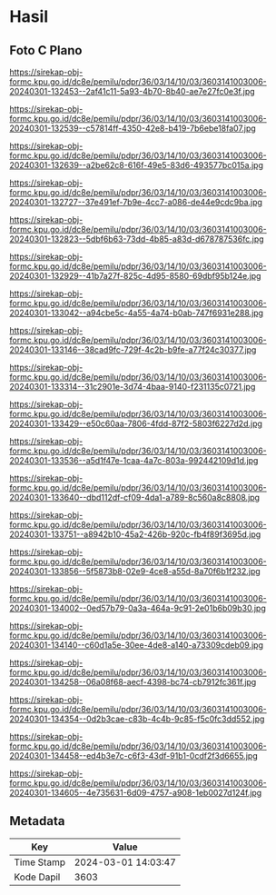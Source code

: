 # Hasil

## Foto C Plano

https://sirekap-obj-formc.kpu.go.id/dc8e/pemilu/pdpr/36/03/14/10/03/3603141003006-20240301-132453--2af41c11-5a93-4b70-8b40-ae7e27fc0e3f.jpg

https://sirekap-obj-formc.kpu.go.id/dc8e/pemilu/pdpr/36/03/14/10/03/3603141003006-20240301-132539--c57814ff-4350-42e8-b419-7b6ebe18fa07.jpg

https://sirekap-obj-formc.kpu.go.id/dc8e/pemilu/pdpr/36/03/14/10/03/3603141003006-20240301-132639--a2be62c8-616f-49e5-83d6-493577bc015a.jpg

https://sirekap-obj-formc.kpu.go.id/dc8e/pemilu/pdpr/36/03/14/10/03/3603141003006-20240301-132727--37e491ef-7b9e-4cc7-a086-de44e9cdc9ba.jpg

https://sirekap-obj-formc.kpu.go.id/dc8e/pemilu/pdpr/36/03/14/10/03/3603141003006-20240301-132823--5dbf6b63-73dd-4b85-a83d-d678787536fc.jpg

https://sirekap-obj-formc.kpu.go.id/dc8e/pemilu/pdpr/36/03/14/10/03/3603141003006-20240301-132929--41b7a27f-825c-4d95-8580-69dbf95b124e.jpg

https://sirekap-obj-formc.kpu.go.id/dc8e/pemilu/pdpr/36/03/14/10/03/3603141003006-20240301-133042--a94cbe5c-4a55-4a74-b0ab-747f6931e288.jpg

https://sirekap-obj-formc.kpu.go.id/dc8e/pemilu/pdpr/36/03/14/10/03/3603141003006-20240301-133146--38cad9fc-729f-4c2b-b9fe-a77f24c30377.jpg

https://sirekap-obj-formc.kpu.go.id/dc8e/pemilu/pdpr/36/03/14/10/03/3603141003006-20240301-133314--31c2901e-3d74-4baa-9140-f231135c0721.jpg

https://sirekap-obj-formc.kpu.go.id/dc8e/pemilu/pdpr/36/03/14/10/03/3603141003006-20240301-133429--e50c60aa-7806-4fdd-87f2-5803f6227d2d.jpg

https://sirekap-obj-formc.kpu.go.id/dc8e/pemilu/pdpr/36/03/14/10/03/3603141003006-20240301-133536--a5d1f47e-1caa-4a7c-803a-992442109d1d.jpg

https://sirekap-obj-formc.kpu.go.id/dc8e/pemilu/pdpr/36/03/14/10/03/3603141003006-20240301-133640--dbd112df-cf09-4da1-a789-8c560a8c8808.jpg

https://sirekap-obj-formc.kpu.go.id/dc8e/pemilu/pdpr/36/03/14/10/03/3603141003006-20240301-133751--a8942b10-45a2-426b-920c-fb4f89f3695d.jpg

https://sirekap-obj-formc.kpu.go.id/dc8e/pemilu/pdpr/36/03/14/10/03/3603141003006-20240301-133856--5f5873b8-02e9-4ce8-a55d-8a70f6b1f232.jpg

https://sirekap-obj-formc.kpu.go.id/dc8e/pemilu/pdpr/36/03/14/10/03/3603141003006-20240301-134002--0ed57b79-0a3a-464a-9c91-2e01b6b09b30.jpg

https://sirekap-obj-formc.kpu.go.id/dc8e/pemilu/pdpr/36/03/14/10/03/3603141003006-20240301-134140--c60d1a5e-30ee-4de8-a140-a73309cdeb09.jpg

https://sirekap-obj-formc.kpu.go.id/dc8e/pemilu/pdpr/36/03/14/10/03/3603141003006-20240301-134258--06a08f68-aecf-4398-bc74-cb7912fc361f.jpg

https://sirekap-obj-formc.kpu.go.id/dc8e/pemilu/pdpr/36/03/14/10/03/3603141003006-20240301-134354--0d2b3cae-c83b-4c4b-9c85-f5c0fc3dd552.jpg

https://sirekap-obj-formc.kpu.go.id/dc8e/pemilu/pdpr/36/03/14/10/03/3603141003006-20240301-134458--ed4b3e7c-c6f3-43df-91b1-0cdf2f3d6655.jpg

https://sirekap-obj-formc.kpu.go.id/dc8e/pemilu/pdpr/36/03/14/10/03/3603141003006-20240301-134605--4e735631-6d09-4757-a908-1eb0027d124f.jpg


## Metadata

| Key        | Value               |
| ---------- | ------------------- |
| Time Stamp | 2024-03-01 14:03:47 |
| Kode Dapil | 3603                |




